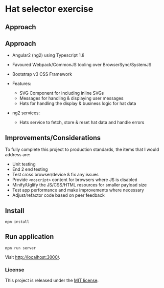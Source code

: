 # Hat selector exercise
     
## Approach
## Approach

- Angular2 (ng2) using Typescript 1.8
- Favoured Webpack/CommonJS tooling over BrowserSync/SystemJS
- Bootstrap v3 CSS Framework
- Features:
    - SVG Component for including inline SVGs
    - Messages for handling & displaying user messages
    - Hats for handling the display & business logic for hat data
    
- ng2 services:
    - Hats service to fetch, store & reset hat data and handle errors
    
## Improvements/Considerations

To fully complete this project to production standards, the items that I would address are:

- Unit testing
- End 2 end testing
- Test cross browser/device & fix any issues
- Provide `<noscript>` content for browsers where JS is disabled
- Minify/Uglify the JS/CSS/HTML resources for smaller payload size
- Test app performance and make improvements where necessary
- Adjust/refactor code based on peer feedback

## Install

`npm install`

## Run application

`npm run server`

Visit [http://localhost:3000/]().

### License
This project is released under the [MIT license](https://github.com/nijk/hat-selector/blob/master/LICENSE).
